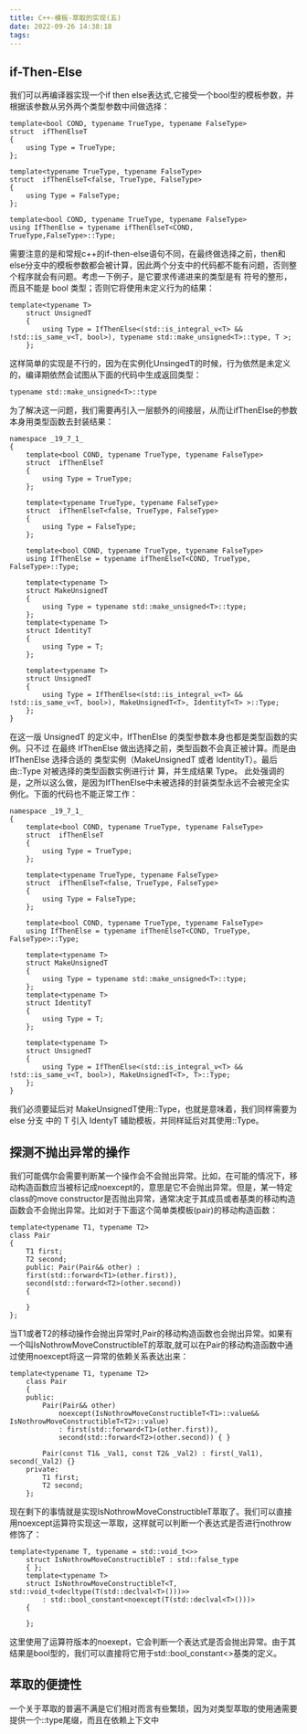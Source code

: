 ```yaml
---
title: C++-模板-萃取的实现(五)
date: 2022-09-26 14:38:18
tags:
---
```

## if-Then-Else
我们可以再编译器实现一个if then else表达式,它接受一个bool型的模板参数，并根据该参数从另外两个类型参数中间做选择：
```
template<bool COND, typename TrueType, typename FalseType>
struct  ifThenElseT
{
	using Type = TrueType;
};

template<typename TrueType, typename FalseType>
struct  ifThenElseT<false, TrueType, FalseType>
{
	using Type = FalseType;
};

template<bool COND, typename TrueType, typename FalseType>
using IfThenElse = typename ifThenElseT<COND, TrueType,FalseType>::Type;
```
需要注意的是和常规c++的if-then-else语句不同，在最终做选择之前，then和else分支中的模板参数都会被计算，因此两个分支中的代码都不能有问题，否则整个程序就会有问题。考虑一下例子，是它要求传递进来的类型是有 符号的整形，而且不能是 bool 类型；否则它将使用未定义行为的结果：
```
template<typename T>
	struct UnsignedT
	{
		using Type = IfThenElse<(std::is_integral_v<T> && !std::is_same_v<T, bool>), typename std::make_unsigned<T>::type, T >;
	};
```
这样简单的实现是不行的，因为在实例化UnsingedT<bool>的时候，行为依然是未定义的，编译期依然会试图从下面的代码中生成返回类型：
```
typename std::make_unsigned<T>::type
```
为了解决这一问题，我们需要再引入一层额外的间接层，从而让ifThenElse的参数本身用类型函数去封装结果：
```
namespace _19_7_1_
{
	template<bool COND, typename TrueType, typename FalseType>
	struct  ifThenElseT
	{
		using Type = TrueType;
	};

	template<typename TrueType, typename FalseType>
	struct  ifThenElseT<false, TrueType, FalseType>
	{
		using Type = FalseType;
	};

	template<bool COND, typename TrueType, typename FalseType>
	using IfThenElse = typename ifThenElseT<COND, TrueType, FalseType>::Type;

	template<typename T>
	struct MakeUnsignedT
	{
		using Type = typename std::make_unsigned<T>::type;
	};
	template<typename T>
	struct IdentityT
	{
		using Type = T;
	};

	template<typename T>
	struct UnsignedT
	{
		using Type = IfThenElse<(std::is_integral_v<T> && !std::is_same_v<T, bool>), MakeUnsignedT<T>, IdentityT<T> >::Type;
	};
}
```
在这一版 UnsignedT 的定义中，IfThenElse 的类型参数本身也都是类型函数的实例。只不过 在最终 IfThenElse 做出选择之前，类型函数不会真正被计算。而是由 IfThenElse 选择合适的 类型实例（MakeUnsignedT 或者 IdentityT）。最后由::Type 对被选择的类型函数实例进行计 算，并生成结果 Type。
此处强调的是，之所以这么做，是因为IfThenElse中未被选择的封装类型永远不会被完全实例化。下面的代码也不能正常工作：
```
namespace _19_7_1_
{
	template<bool COND, typename TrueType, typename FalseType>
	struct  ifThenElseT
	{
		using Type = TrueType;
	};

	template<typename TrueType, typename FalseType>
	struct  ifThenElseT<false, TrueType, FalseType>
	{
		using Type = FalseType;
	};

	template<bool COND, typename TrueType, typename FalseType>
	using IfThenElse = typename ifThenElseT<COND, TrueType, FalseType>::Type;

	template<typename T>
	struct MakeUnsignedT
	{
		using Type = typename std::make_unsigned<T>::type;
	};
	template<typename T>
	struct IdentityT
	{
		using Type = T;
	};

	template<typename T>
	struct UnsignedT
	{
		using Type = IfThenElse<(std::is_integral_v<T> && !std::is_same_v<T, bool>), MakeUnsignedT<T>, T>::Type;
	};
}
```
我们必须要延后对 MakeUnsignedT<T>使用::Type，也就是意味着，我们同样需要为 else 分支 中的 T 引入 IdentyT 辅助模板，并同样延后对其使用::Type。

## 探测不抛出异常的操作
我们可能偶尔会需要判断某一个操作会不会抛出异常。比如，在可能的情况下，移动构造函数应当被标记成noexcept的，意思是它不会抛出异常。但是，某一特定class的move constructor是否抛出异常，通常决定于其成员或者基类的移动构造函数会不会抛出异常。比如对于下面这个简单类模板(pair)的移动构造函数：
```
template<typename T1, typename T2> 
class Pair 
{ 
    T1 first; 
    T2 second; 
    public: Pair(Pair&& other) : 
    first(std::forward<T1>(other.first)), 
    second(std::forward<T2>(other.second)) 
    { 

    } 
};
```
当T1或者T2的移动操作会抛出异常时,Pair的移动构造函数也会抛出异常。如果有一个叫IsNothrowMoveConstructibleT的萃取,就可以在Pair的移动构造函数中通过使用noexcept将这一异常的依赖关系表达出来：
```
template<typename T1, typename T2>
	class Pair
	{
	public:
		Pair(Pair&& other)
			noexcept(IsNothrowMoveConstructibleT<T1>::value&& IsNothrowMoveConstructibleT<T2>::value)
			: first(std::forward<T1>(other.first)),
			second(std::forward<T2>(other.second)) { }

		Pair(const T1& _Val1, const T2& _Val2) : first(_Val1), second(_Val2) {}
	private:
		T1 first;
		T2 second;
	};
```
现在剩下的事情就是实现IsNothrowMoveConstructibleT萃取了。我们可以直接用noexcept运算符实现这一萃取，这样就可以判断一个表达式是否进行nothrow修饰了：
```
template<typename T, typename = std::void_t<>>
	struct IsNothrowMoveConstructibleT : std::false_type
	{ };
	template<typename T>
	struct IsNothrowMoveConstructibleT<T, std::void_t<decltype(T(std::declval<T>()))>>
		: std::bool_constant<noexcept(T(std::declval<T>()))>
	{

	};
```
这里使用了运算符版本的noexept，它会判断一个表达式是否会抛出异常。由于其结果是bool型的，我们可以直接将它用于std::bool_constant<>基类的定义。

## 萃取的便捷性
一个关于萃取的普遍不满是它们相对而言有些繁琐，因为对类型萃取的使用通需要提供一个::type尾缀，而且在依赖上下文中